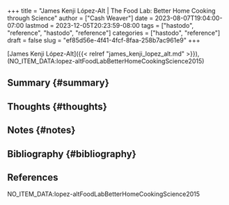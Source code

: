 +++
title = "James Kenji López-Alt | The Food Lab: Better Home Cooking through Science"
author = ["Cash Weaver"]
date = 2023-08-07T19:04:00-07:00
lastmod = 2023-12-05T20:23:59-08:00
tags = ["hastodo", "reference", "hastodo", "reference"]
categories = ["hastodo", "reference"]
draft = false
slug = "ef85d56e-4f41-4fcf-8faa-258b7ac961e9"
+++

[James Kenji López-Alt]({{< relref "james_kenji_lopez_alt.md" >}}), (NO_ITEM_DATA:lopez-altFoodLabBetterHomeCookingScience2015)


## Summary {#summary}


## Thoughts {#thoughts}


## Notes {#notes}


## Bibliography {#bibliography}

## References

<style>.csl-entry{text-indent: -1.5em; margin-left: 1.5em;}</style><div class="csl-bib-body">
  <div class="csl-entry">NO_ITEM_DATA:lopez-altFoodLabBetterHomeCookingScience2015</div>
</div>
